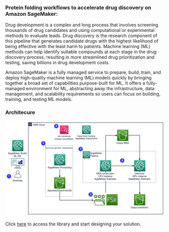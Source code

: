### Protein folding workflows to accelerate drug discovery on Amazon SageMaker:

Drug development is a complex and long process that involves screening thousands of drug candidates and using computational or experimental methods to evaluate leads. Drug discovery is the research component of this pipeline that generates candidate drugs with the highest likelihood of being effective with the least harm to patients. Machine learning (ML) methods can help identify suitable compounds at each stage in the drug discovery process, resulting in more streamlined drug prioritization and testing, saving billions in drug development costs.

Amazon SageMaker is a fully managed service to prepare, build, train, and deploy high-quality machine learning (ML) models quickly by bringing together a broad set of capabilities purpose-built for ML. It offers a fully-managed environment for ML, abstracting away the infrastructure, data management, and scalability requirements so users can focus on building, training, and testing ML models.

### Architecure

![Protein folding with Amazon Sagemaker](../../resources/images/sagemaker_protein_folding_architecture.png)

Click [here](https://github.com/aws-samples/amazon-sagemaker-protein-folding-workflows) to access the library and start designing your solution.